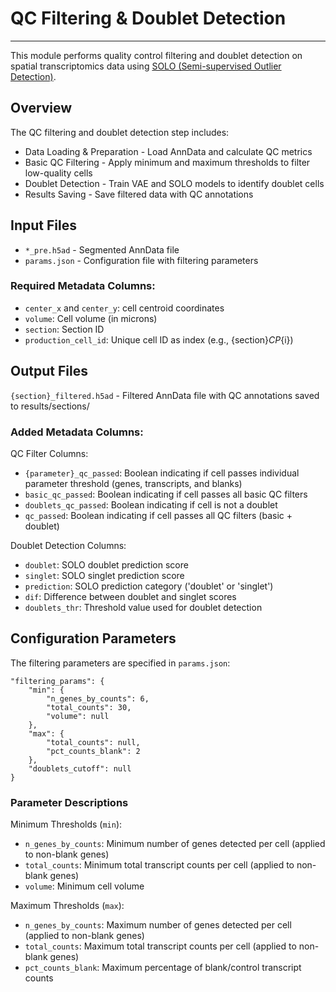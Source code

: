 # QC Filtering & Doublet Detection
---
This module performs quality control filtering and doublet detection on spatial transcriptomics data using [SOLO (Semi-supervised Outlier Detection)](https://docs.scvi-tools.org/en/stable/user_guide/models/solo.html).

## Overview
The QC filtering and doublet detection step includes:

- Data Loading & Preparation - Load AnnData and calculate QC metrics
- Basic QC Filtering - Apply minimum and maximum thresholds to filter low-quality cells
- Doublet Detection - Train VAE and SOLO models to identify doublet cells
- Results Saving - Save filtered data with QC annotations

## Input Files
- `*_pre.h5ad` - Segmented AnnData file
- `params.json` - Configuration file with filtering parameters

### Required Metadata Columns:
- `center_x` and `center_y`: cell centroid coordinates
- `volume`: Cell volume (in microns)
- `section`: Section ID
- `production_cell_id`: Unique cell ID as index (e.g., \{section\}_CP_\{i\}) 

## Output Files
`{section}_filtered.h5ad` - Filtered AnnData file with QC annotations saved to results/sections/

### Added Metadata Columns:

QC Filter Columns:
- `{parameter}_qc_passed`: Boolean indicating if cell passes individual parameter threshold (genes, transcripts, and blanks)
- `basic_qc_passed`: Boolean indicating if cell passes all basic QC filters
- `doublets_qc_passed`: Boolean indicating if cell is not a doublet
- `qc_passed`: Boolean indicating if cell passes all QC filters (basic + doublet)

Doublet Detection Columns:
- `doublet`: SOLO doublet prediction score
- `singlet`: SOLO singlet prediction score
- `prediction`: SOLO prediction category ('doublet' or 'singlet')
- `dif`: Difference between doublet and singlet scores
- `doublets_thr`: Threshold value used for doublet detection
  
## Configuration Parameters
The filtering parameters are specified in `params.json`:

    "filtering_params": {
        "min": {
            "n_genes_by_counts": 6,
            "total_counts": 30,
            "volume": null
        },
        "max": {
            "total_counts": null,
            "pct_counts_blank": 2
        },
        "doublets_cutoff": null
    }

### Parameter Descriptions
Minimum Thresholds (`min`):

- `n_genes_by_counts`: Minimum number of genes detected per cell (applied to non-blank genes)
- `total_counts`: Minimum total transcript counts per cell (applied to non-blank genes)
- `volume`: Minimum cell volume

Maximum Thresholds (`max`):

- `n_genes_by_counts`: Maximum number of genes detected per cell (applied to non-blank genes)
- `total_counts`: Maximum total transcript counts per cell (applied to non-blank genes)
- `pct_counts_blank`: Maximum percentage of blank/control transcript counts


